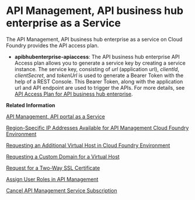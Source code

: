 <!-- loiod59d8f9fb2274bfba1f16ac93158164a -->

# API Management, API business hub enterprise as a Service

The API Management, API business hub enterprise as a service on Cloud Foundry provides the API access plan.

-   **apibhubenterprise-apiaccess**: The API business hub enterprise API Access plan allows you to generate a service key by creating a service instance. The service key, consisting of *url* \(application url\), *clientId*, *clientSecret*, and *tokenUrl* is used to generate a Bearer Token with the help of a REST Console. This Bearer Token, along with the application url and API endpoint are used to trigger the APIs. For more details, see [API Access Plan for API business hub enterprise](api-access-plan-for-api-business-hub-enterprise-dabee6e.md).

**Related Information**  


[API Management, API portal as a Service](api-management-api-portal-as-a-service-e064663.md "The API Management, API portal as a service on Cloud Foundry provides different capabilities through Route Service plan, On-Premise Connectivity plan, and API Access plan.")

[Region-Specific IP Addresses Available for API Management Cloud Foundry Environment](region-specific-ip-addresses-available-for-api-management-cloud-foundry-environment-585d639.md "API Management protects your backend services. However, API Management needs to establish connectivity to your backend services during an API call execution.")

[Requesting an Additional Virtual Host in Cloud Foundry Environment](requesting-an-additional-virtual-host-in-cloud-foundry-environment-a7b91e5.md "Create a new virtual host or update an alias for an existing virtual host in the Cloud Foundry environment.")

[Requesting a Custom Domain for a Virtual Host](requesting-a-custom-domain-for-a-virtual-host-6b9e5a3.md "A virtual host allows you to host multiple domain names on the API Management capability within Integration Suite.")

[Request for a Two-Way SSL Certificate](request-for-a-two-way-ssl-certificate-9faf7ce.md "Request a two-way SSL certificate for the default domain of the virtual host of your API Management service.")

[Assign User Roles in API Management](assign-user-roles-in-api-management-911ca5a.md "Use role collections to group together different roles that can be assigned to API Portal and API business hub enterprise users.")

[Cancel API Management Service Subscription](cancel-api-management-service-subscription-df6df2b.md "Cancel your API portal and API business hub enterprise application subscriptions to disable your account from the API Management service.")

